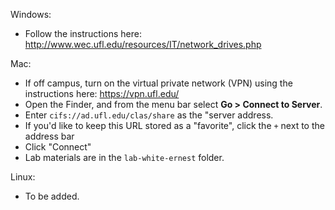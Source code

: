 Windows:

* Follow the instructions here: http://www.wec.ufl.edu/resources/IT/network_drives.php

Mac: 

* If off campus, turn on the virtual private network (VPN) using the instructions here: https://vpn.ufl.edu/
* Open the Finder, and from the menu bar select **Go > Connect to Server**.
* Enter `cifs://ad.ufl.edu/clas/share` as the "server address.
* If you'd like to keep this URL stored as a "favorite", click the `+` next to the address bar
* Click "Connect"
* Lab materials are in the `lab-white-ernest` folder.

Linux: 

* To be added.